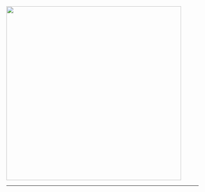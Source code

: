 <div class="welcome-card">
  <img src="img/sumcash-vertical-greenleaf-blacktext-transparent.png" width="458">
</div>

---

